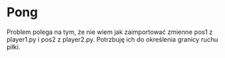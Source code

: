 # Pong
Problem polega na tym, że nie wiem jak zaimportować zmienne pos1 z player1.py i pos2 z player2.py.
Potrzbuję ich do określenia granicy ruchu piłki.
